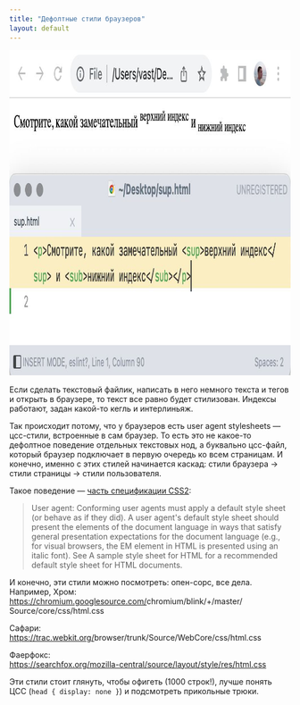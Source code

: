```yaml
---
title: "Дефолтные стили браузеров"
layout: default
---
```


<img src="/assets/sup.jpg" width="1000" height="582" />

Если сделать текстовый файлик, написать в него немного текста и тегов и открыть в браузере, то текст все равно будет стилизован. Индексы работают, задан какой-то кегль и интерлиньяж.

Так происходит потому, что у браузеров есть user agent stylesheets — цсс-стили, встроенные в сам браузер. То есть это не какое-то дефолтное поведение отдельных текстовых нод, а буквально цсс-файл, который браузер подключает в первую очередь ко всем страницам. И конечно, именно с этих стилей начинается каскад: стили браузера → стили страницы → стили пользователя.

Такое поведение — [часть спецификации CSS2](https://www.w3.org/TR/CSS21/cascade.html#cascade):
> User agent: Conforming user agents must apply a default style sheet (or behave as if they did). A user agent's default style sheet should present the elements of the document language in ways that satisfy general presentation expectations for the document language (e.g., for visual browsers, the EM element in HTML is presented using an italic font). See A sample style sheet for HTML for a recommended default style sheet for HTML documents.

И конечно, эти стили можно посмотреть: опен-сорс, все дела. Например, Хром:  
<a href="https://chromium.googlesource.com/chromium/blink/+/master/Source/core/css/html.css">https://chromium.googlesource.com/<wbr>chromium/blink/+/master/<wbr>Source/core/css/html.css</a>

Сафари:  
<a href="https://trac.webkit.org/browser/trunk/Source/WebCore/css/html.css">https://trac.webkit.org/<wbr>browser/trunk/Source/WebCore/css/html.css</a>

Фаерфокс:  
<https://searchfox.org/mozilla-central/source/layout/style/res/html.css>

Эти стили стоит глянуть, чтобы офигеть (1000 строк!), лучше понять ЦСС (`head { display: none }`) и подсмотреть прикольные трюки.
